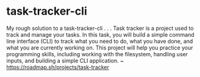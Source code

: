 # task-tracker-cli

My rough solution to a task-tracker-cli
.
.
.
Task tracker is a project used to track and manage your tasks. In this task, you will build a simple command line interface (CLI) to track what you need to do, what you have done, and what you are currently working on. This project will help you practice your programming skills, including working with the filesystem, handling user inputs, and building a simple CLI application. ~ https://roadmap.sh/projects/task-tracker






